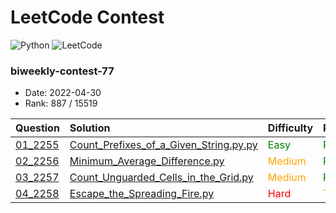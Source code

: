 # LeetCode Contest

![Python](https://img.shields.io/badge/python-3670A0?style=for-the-badge&logo=python&logoColor=ffdd54)
![LeetCode](https://img.shields.io/badge/LeetCode-000000?style=for-the-badge&logo=LeetCode&logoColor=#d16c06)

### biweekly-contest-77
- Date: 2022-04-30
- Rank: 887 / 15519

| Question                                                                                                | Solution                                                                                                  | Difficulty                               | Passed                                   |
|:--------------------------------------------------------------------------------------------------------|:----------------------------------------------------------------------------------------------------------|:-----------------------------------------|:-----------------------------------------|
| [01_2255](https://leetcode.com/contest/biweekly-contest-77/problems/count-prefixes-of-a-given-string/)  | [Count_Prefixes_of_a_Given_String.py.py](biweekly-contest-77/01_2255_Count_Prefixes_of_a_Given_String.py) | <span style="color:green">Easy</span>    | <span style="color:green">Passed</span>  |
| [02_2256](https://leetcode.com/contest/biweekly-contest-77/problems/minimum-average-difference/)        | [Minimum_Average_Difference.py](biweekly-contest-77/02_2256_Minimum_Average_Difference.py)                | <span style="color:orange">Medium</span> | <span style="color:green">Passed</span>  |
| [03_2257](https://leetcode.com/contest/biweekly-contest-77/problems/count-unguarded-cells-in-the-grid/) | [Count_Unguarded_Cells_in_the_Grid.py](biweekly-contest-77/03_2257_Count_Unguarded_Cells_in_the_Grid.py)  | <span style="color:orange">Medium</span> | <span style="color:green">Passed</span>  |
| [04_2258](https://leetcode.com/contest/biweekly-contest-77/problems/escape-the-spreading-fire/)         | [Escape_the_Spreading_Fire.py](biweekly-contest-77/04_2258_Escape_the_Spreading_Fire.py)                  | <span style="color:red">Hard</span>      | <span style="color:orange">Timeout</span> |
